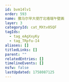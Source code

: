 ```yaml
---
id: bvm14lv1
order: 593
name: 撒马尔罕大使厅北墙端午壁画
layer: 3
categoryId: cat_MXtv05QF
tagIds:
  - tag_eAgXxyKy
  - tag_TRpfu-I4
aliases: []
titledLinks: []
parent: ""
relatedEntries: []
timelineEvents: []
nsfw: false
lastUpdated: 1758087125
---
```


